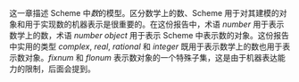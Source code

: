 这一章描述 Scheme 中*数*的模型。区分数学上的数、Scheme 用于对其建模的对象和用于实现数的机器表示是很重要的。在这份报告中，术语 *number* 用于表示数学上的数，术语 *number object* 用于表示 Scheme 中表示数的对象。这份报告中实用的类型 *complex*, *real*, *rational* 和 *integer* 既用于表示数学上的数也用于表示数对象。*fixnum* 和 *flonum* 表示数对象的一个特殊子集，这是由于机器表达能力的限制，后面会提到。